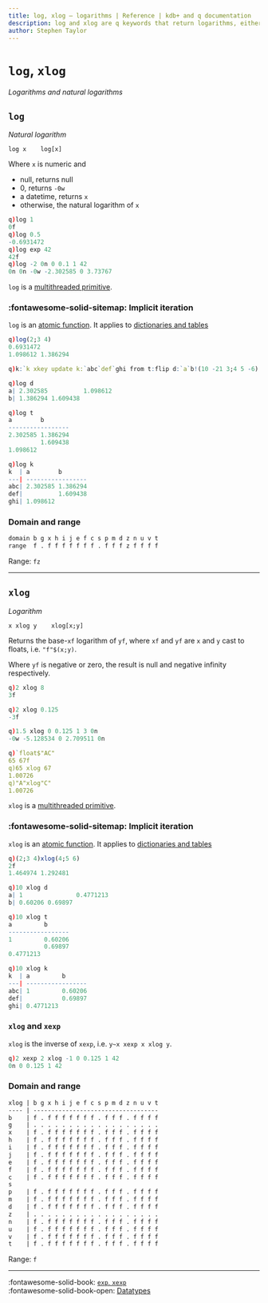 ```yaml
---
title: log, xlog – logarithms | Reference | kdb+ and q documentation
description: log and xlog are q keywords that return logarithms, either natural or to a specified base.
author: Stephen Taylor
---
```

# `log`, `xlog`

_Logarithms and natural logarithms_



## `log`

_Natural logarithm_

```syntax
log x    log[x]
```

Where `x` is numeric and 

-   null, returns null
-   0, returns `-0w`
-   a datetime, returns `x`
-   otherwise, the natural logarithm of `x`

```q
q)log 1
0f
q)log 0.5
-0.6931472
q)log exp 42
42f
q)log -2 0n 0 0.1 1 42
0n 0n -0w -2.302585 0 3.73767
```

`log` is a [multithreaded primitive](../kb/mt-primitives.md).


### :fontawesome-solid-sitemap: Implicit iteration

`log` is an [atomic function](../basics/atomic.md).
It applies to [dictionaries and tables](../basics/math.md#dictionaries-and-tables)

```q
q)log(2;3 4)
0.6931472
1.098612 1.386294

q)k:`k xkey update k:`abc`def`ghi from t:flip d:`a`b!(10 -21 3;4 5 -6)

q)log d
a| 2.302585          1.098612
b| 1.386294 1.609438

q)log t
a        b
-----------------
2.302585 1.386294
         1.609438
1.098612

q)log k
k  | a        b
---| -----------------
abc| 2.302585 1.386294
def|          1.609438
ghi| 1.098612
```


### Domain and range

```txt
domain b g x h i j e f c s p m d z n u v t
range  f . f f f f f f f . f f f z f f f f
```

Range: `fz`



----
## `xlog`

_Logarithm_

```syntax
x xlog y    xlog[x;y]
```

Returns the base-`xf` logarithm of `yf`, where `xf` and `yf` are `x` and `y` cast to floats, i.e. `"f"$(x;y)`.

Where `yf` is negative or zero, the result is null and negative infinity respectively.

```q
q)2 xlog 8
3f

q)2 xlog 0.125
-3f

q)1.5 xlog 0 0.125 1 3 0n
-0w -5.128534 0 2.709511 0n

q)`float$"AC"
65 67f
q)65 xlog 67
1.00726
q)"A"xlog"C"
1.00726
```

`xlog` is a [multithreaded primitive](../kb/mt-primitives.md).


### :fontawesome-solid-sitemap: Implicit iteration

`xlog` is an [atomic function](../basics/atomic.md).
It applies to [dictionaries and tables](../basics/math.md#dictionaries-and-tables)

```q
q)(2;3 4)xlog(4;5 6)
2f
1.464974 1.292481

q)10 xlog d
a| 1               0.4771213
b| 0.60206 0.69897

q)10 xlog t
a         b
-----------------
1         0.60206
          0.69897
0.4771213

q)10 xlog k
k  | a         b
---| -----------------
abc| 1         0.60206
def|           0.69897
ghi| 0.4771213
```


### `xlog` and `xexp`

`xlog` is the inverse of `xexp`, i.e. `y~x xexp x xlog y`.

```q
q)2 xexp 2 xlog -1 0 0.125 1 42
0n 0 0.125 1 42
```


### Domain and range

```txt
xlog | b g x h i j e f c s p m d z n u v t
---- | -----------------------------------
b    | f . f f f f f f f . f f f . f f f f
g    | . . . . . . . . . . . . . . . . . .
x    | f . f f f f f f f . f f f . f f f f
h    | f . f f f f f f f . f f f . f f f f
i    | f . f f f f f f f . f f f . f f f f
j    | f . f f f f f f f . f f f . f f f f
e    | f . f f f f f f f . f f f . f f f f
f    | f . f f f f f f f . f f f . f f f f
c    | f . f f f f f f f . f f f . f f f f
s
p    | f . f f f f f f f . f f f . f f f f
m    | f . f f f f f f f . f f f . f f f f
d    | f . f f f f f f f . f f f . f f f f
z    | . . . . . . . . . . . . . . . . . .
n    | f . f f f f f f f . f f f . f f f f
u    | f . f f f f f f f . f f f . f f f f
v    | f . f f f f f f f . f f f . f f f f
t    | f . f f f f f f f . f f f . f f f f
```

Range: `f`

----
:fontawesome-solid-book: 
[`exp`, `xexp`](exp.md)
<br>
:fontawesome-solid-book-open: 
[Datatypes](../basics/datatypes.md)

